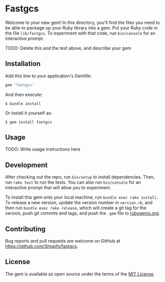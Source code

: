 # Fastgcs

Welcome to your new gem! In this directory, you'll find the files you need to be able to package up your Ruby library into a gem. Put your Ruby code in the file `lib/fastgcs`. To experiment with that code, run `bin/console` for an interactive prompt.

TODO: Delete this and the text above, and describe your gem

## Installation

Add this line to your application's Gemfile:

```ruby
gem 'fastgcs'
```

And then execute:

    $ bundle install

Or install it yourself as:

    $ gem install fastgcs

## Usage

TODO: Write usage instructions here

## Development

After checking out the repo, run `bin/setup` to install dependencies. Then, run `rake test` to run the tests. You can also run `bin/console` for an interactive prompt that will allow you to experiment.

To install this gem onto your local machine, run `bundle exec rake install`. To release a new version, update the version number in `version.rb`, and then run `bundle exec rake release`, which will create a git tag for the version, push git commits and tags, and push the `.gem` file to [rubygems.org](https://rubygems.org).

## Contributing

Bug reports and pull requests are welcome on GitHub at https://github.com/Shopify/fastgcs.


## License

The gem is available as open source under the terms of the [MIT License](https://opensource.org/licenses/MIT).
